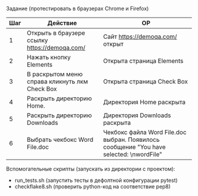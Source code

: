 
Задание (протестировать в браузерах Chrome и Firefox)																								

| Шаг | Действие                                       | ОР                                                                                      |
|-----|------------------------------------------------|-----------------------------------------------------------------------------------------|
| 1   | Открыть в браузере ссылку https://demoqa.com/	 | Сайт https://demoqa.com/ открыт										                                               |													                         
| 2	  | Нажать кнопку Elements	                        | Открыта страница Elements																		                                             |					                               
| 3	  | В раскрытом меню справа кликнуть лкм Check Box | 	Открыта страница Check Box											                                                  |												                             
| 4	  | Раскрыть директорию Home.	                     | Директория Home раскрыта																	                                               |						                                
| 5	  | Раскрыть директорию Downloads	                 | Директория Downloads раскрыта															                                            |								                           
| 6	  | Выбрать чекбокс Word File.doc	                 | Чекбокс файла Word File.doc выбран. Появилось сообщение "You have selected: \nwordFile" |

Вспомогательные скрипты (запускать из директории с проектом): 
* run_tests.sh (запустить тесты в дефолтной конфигурации pytest) 
* checkflake8.sh (проверить python-код на соответствие pep8)